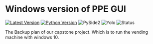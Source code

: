 # Windows version of PPE GUI

[![Latest Version](https://img.shields.io/badge/Log-v0.1.1-blue.svg)](CHANGELOG.md)
[![Python Version](https://img.shields.io/badge/Python-3.10.11-blue.svg?logo=python&logoColor=white)](https://www.python.org/downloads/release/python-31011/)
![PySide2](https://img.shields.io/badge/PySide-2-blue.svg?logo=qt&logoColor=white)
![Yolo](https://img.shields.io/badge/Yolo-vSomething-purple.svg)
![Status](https://img.shields.io/badge/Status-Active-green.svg)

The Backup plan of our capstone project. Which is to run the vending machine with windows 10.
